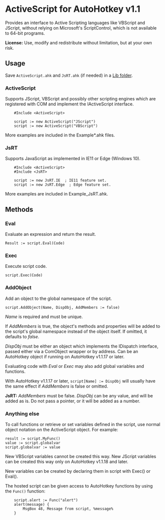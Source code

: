 # ActiveScript for AutoHotkey v1.1

Provides an interface to Active Scripting languages like VBScript and JScript, without relying on Microsoft's ScriptControl, which is not available to 64-bit programs.

**License:** Use, modify and redistribute without limitation, but at your own risk.

## Usage

Save `ActiveScript.ahk` and `JsRT.ahk` (if needed) in a [Lib folder](http://ahkscript.org/docs/Functions.htm#lib).

### ActiveScript

Supports JScript, VBScript and possibly other scripting engines which are registered with COM and implement the IActiveScript interface.

```AutoHotkey
    #Include <ActiveScript>

    script := new ActiveScript("JScript")
    script := new ActiveScript("VBScript")
```

More examples are included in the Example\*.ahk files.

### JsRT

Supports JavaScript as implemented in IE11 or Edge (Windows 10).

```AutoHotkey
	#Include <ActiveScript>
	#Include <JsRT>
	
	script := new JsRT.IE  ; IE11 feature set.
	script := new JsRT.Edge  ; Edge feature set.
```

More examples are included in Example_JsRT.ahk.

## Methods

### Eval

Evaluate an expression and return the result.

    Result := script.Eval(Code)

### Exec

Execute script code.

    script.Exec(Code)

### AddObject

Add an object to the global namespace of the script.

    script.AddObject(Name, DispObj, AddMembers := false)

*Name* is required and must be unique.

If *AddMembers* is true, the object's methods and properties will be added to the script's global namespace instead of the object itself. If omitted, it defaults to *false*.

*DispObj* must be either an object which implements the IDispatch interface, passed either via a ComObject wrapper or by address. Can be an AutoHotkey object if running on AutoHotkey v1.1.17 or later.

Evaluating code with *Eval* or *Exec* may also add global variables and functions.

With AutoHotkey v1.1.17 or later, `script[Name] := DispObj` will usually have the same effect if *AddMembers* is false or omitted.

**JsRT:** *AddMembers* must be false. *DispObj* can be any value, and will be added as is. Do not pass a pointer, or it will be added as a number.

### Anything else

To call functions or retrieve or set variables defined in the script,  use normal object notation on the ActiveScript object.  For example:

    result := script.MyFunc()
    value := script.globalvar
    script.globalvar := value

New VBScript variables cannot be created this way. New JScript variables can be created this way only on AutoHotkey v1.1.18 and later.

New variables can be created by declaring them in script with Exec() or Eval().

The hosted script can be given access to AutoHotkey functions by using the `Func()` function:

```AutoHotkey
    script.alert := Func("alert")
	alert(message) {
		MsgBox 48, Message from script, %message%
	}
```